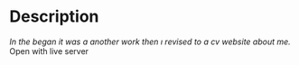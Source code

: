 # Description

*In the began it was a another work then ı revised to a cv website about me.*
Open with live server
